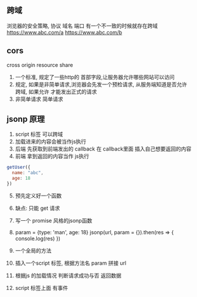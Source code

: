 ## 跨域
浏览器的安全策略, 协议 域名 端口 有一个不一致的时候就存在跨域
https://www.abc.com/a   https://www.abc.com/b

## cors
cross origin resource share
1. 一个标准, 规定了一些http的 首部字段,让服务器允许哪些网站可以访问
2. 规定, 如果是非简单请求,浏览器会先发一个预检请求, 从服务端知道是否允许跨域,
  如果允许 才能发出正式的请求
3. 非简单请求 简单请求

## jsonp 原理
1. script 标签 可以跨域
2. 加载进来的内容会被当作js执行
3. 后端 先获取到前端发出的 callback  在 callback里面 插入自己想要返回的内容
4. 前端 拿到返回的内容当作 js执行
```js
getUser({
  name: "abc",
  age: 18
})
```
5. 预先定义好一个函数
6. 缺点: 只能 get 请求
7. 写一个 promise 风格的jsonp函数
8. param = {type: 'man', age: 18}
jsonp(url, param = {}).then(res => {
  console.log(res)
})

1. 一个全局的方法
2. 插入一个script 标签, 根据方法名 param 拼接 url
3. 根据js 的加载情况 判断请求成功与否 返回数据
4. script 标签上面 有事件